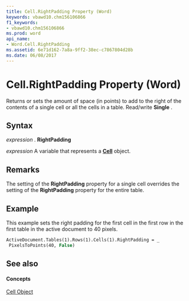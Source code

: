 ```yaml
---
title: Cell.RightPadding Property (Word)
keywords: vbawd10.chm156106866
f1_keywords:
- vbawd10.chm156106866
ms.prod: word
api_name:
- Word.Cell.RightPadding
ms.assetid: 6e71d162-7a8a-9ff2-38ec-c7867804d28b
ms.date: 06/08/2017
---
```



# Cell.RightPadding Property (Word)

Returns or sets the amount of space (in points) to add to the right of the contents of a single cell or all the cells in a table. Read/write  **Single** .


## Syntax

 _expression_ . **RightPadding**

 _expression_ A variable that represents a **[Cell](Word.Cell.md)** object.


## Remarks

The setting of the  **RightPadding** property for a single cell overrides the setting of the **RightPadding** property for the entire table.


## Example

This example sets the right padding for the first cell in the first row in the first table in the active document to 40 pixels.


```vb
ActiveDocument.Tables(1).Rows(1).Cells(1).RightPadding = _ 
 PixelsToPoints(40, False)
```


## See also


#### Concepts


[Cell Object](Word.Cell.md)

